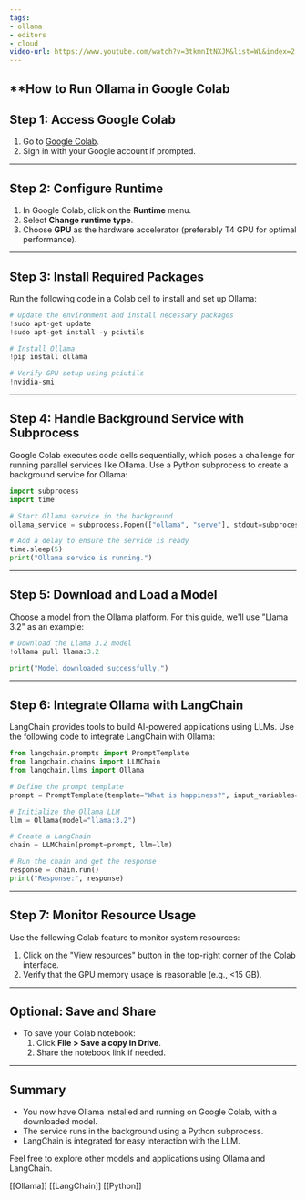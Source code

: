 ```yaml
---
tags:
- ollama
- editors
- cloud
video-url: https://www.youtube.com/watch?v=3tkmnItNXJM&list=WL&index=2
---
```

## **How to Run Ollama in Google Colab

## Step 1: Access Google Colab

1. Go to [Google Colab](https://colab.research.google.com/).
2. Sign in with your Google account if prompted.

---

## Step 2: Configure Runtime

1. In Google Colab, click on the **Runtime** menu.
2. Select **Change runtime type**.
3. Choose **GPU** as the hardware accelerator (preferably T4 GPU for optimal performance).

---

## Step 3: Install Required Packages

Run the following code in a Colab cell to install and set up Ollama:

```python
# Update the environment and install necessary packages
!sudo apt-get update
!sudo apt-get install -y pciutils

# Install Ollama
!pip install ollama

# Verify GPU setup using pciutils
!nvidia-smi
```

---

## Step 4: Handle Background Service with Subprocess

Google Colab executes code cells sequentially, which poses a challenge for running parallel services like Ollama. Use a Python subprocess to create a background service for Ollama:

```python
import subprocess
import time

# Start Ollama service in the background
ollama_service = subprocess.Popen(["ollama", "serve"], stdout=subprocess.PIPE, stderr=subprocess.PIPE)

# Add a delay to ensure the service is ready
time.sleep(5)
print("Ollama service is running.")
```

---

## Step 5: Download and Load a Model

Choose a model from the Ollama platform. For this guide, we'll use "Llama 3.2" as an example:

```python
# Download the Llama 3.2 model
!ollama pull llama:3.2

print("Model downloaded successfully.")
```

---

## Step 6: Integrate Ollama with LangChain

LangChain provides tools to build AI-powered applications using LLMs. Use the following code to integrate LangChain with Ollama:

```python
from langchain.prompts import PromptTemplate
from langchain.chains import LLMChain
from langchain.llms import Ollama

# Define the prompt template
prompt = PromptTemplate(template="What is happiness?", input_variables=[])

# Initialize the Ollama LLM
llm = Ollama(model="llama:3.2")

# Create a LangChain
chain = LLMChain(prompt=prompt, llm=llm)

# Run the chain and get the response
response = chain.run()
print("Response:", response)
```

---

## Step 7: Monitor Resource Usage

Use the following Colab feature to monitor system resources:

1. Click on the "View resources" button in the top-right corner of the Colab interface.
2. Verify that the GPU memory usage is reasonable (e.g., <15 GB).

---

## Optional: Save and Share

- To save your Colab notebook:
  1. Click **File > Save a copy in Drive**.
  2. Share the notebook link if needed.

---

## Summary

- You now have Ollama installed and running on Google Colab, with a downloaded model.
- The service runs in the background using a Python subprocess.
- LangChain is integrated for easy interaction with the LLM.

Feel free to explore other models and applications using Ollama and LangChain.

[[Ollama]]  [[LangChain]]  [[Python]]